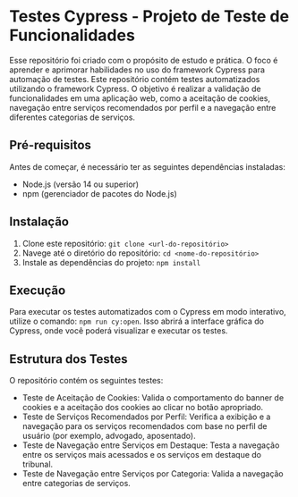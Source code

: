 # Testes Cypress - Projeto de Teste de Funcionalidades

Esse repositório foi criado com o propósito de estudo e prática. O foco é aprender e aprimorar habilidades no uso do framework Cypress para automação de testes. Este repositório contém testes automatizados utilizando o framework Cypress. O objetivo é realizar a validação de funcionalidades em uma aplicação web, como a aceitação de cookies, navegação entre serviços recomendados por perfil e a navegação entre diferentes categorias de serviços.

## Pré-requisitos
Antes de começar, é necessário ter as seguintes dependências instaladas:
- Node.js (versão 14 ou superior)
- npm (gerenciador de pacotes do Node.js)

## Instalação
1. Clone este repositório: `git clone <url-do-repositório>`
2. Navege até o diretório do repositório: `cd <nome-do-repositório>`
3. Instale as dependências do projeto: `npm install`

## Execução 
Para executar os testes automatizados com o Cypress em modo interativo, utilize o comando:
`npm run cy:open`. Isso abrirá a interface gráfica do Cypress, onde você poderá visualizar e executar os testes.

## Estrutura dos Testes
O repositório contém os seguintes testes:

-  Teste de Aceitação de Cookies: Valida o comportamento do banner de cookies e a aceitação dos cookies ao clicar no botão apropriado.
- Teste de Serviços Recomendados por Perfil: Verifica a exibição e a navegação para os serviços recomendados com base no perfil de usuário (por exemplo, advogado, aposentado).
- Teste de Navegação entre Serviços em Destaque: Testa a navegação entre os serviços mais acessados e os serviços em destaque do tribunal.
- Teste de Navegação entre Serviços por Categoria: Valida a navegação entre categorias de serviços.
